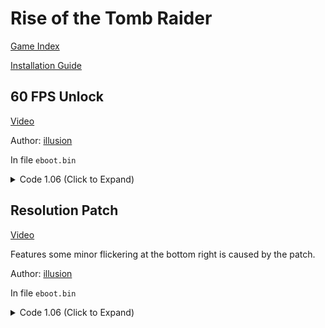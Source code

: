 # Rise of the Tomb Raider

[Game Index](README.md#games)

[Installation Guide](https://illusion0001.github.io/install-instructions/)

## 60 FPS Unlock

[Video](https://youtu.be/xnPVxnp5NHw)

Author: [illusion](https://twitter.com/illusion0002)

In file `eboot.bin`

<details>
<summary>Code 1.06 (Click to Expand)</summary>

```
0x49226C 31 F6
```

</details>

## Resolution Patch

[Video](https://youtu.be/xnPVxnp5NHw)

Features some minor flickering at the bottom right is caused by the patch.

Author: [illusion](https://twitter.com/illusion0002)

In file `eboot.bin`

<details>
<summary>Code 1.06 (Click to Expand)</summary>

```
# Base
# This game creates a separate container for resolution
# Which means we can set this to whatever res we want.
# At least it's true for tr3/tr11 anyway.
0x4AC076 00 05 00 00
0x4AC082 D0 02 00 00
```

</details>
